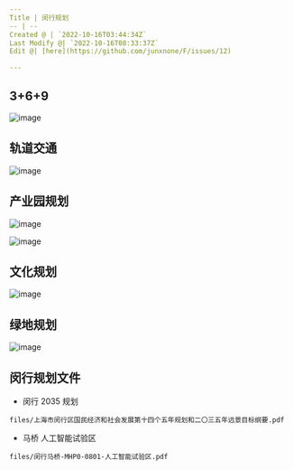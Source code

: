 ```yaml
---
Title | 闵行规划
-- | --
Created @ | `2022-10-16T03:44:34Z`
Last Modify @| `2022-10-16T08:33:37Z`
Edit @| [here](https://github.com/junxnone/F/issues/12)

---
```

##  3+6+9

![image](https://user-images.githubusercontent.com/2216970/196016884-c061810f-0619-4d06-93a8-754efb791fe4.png)


## 轨道交通

![image](https://user-images.githubusercontent.com/2216970/196025419-e066ec23-4dc4-462b-913c-d9239367d015.png)


## 产业园规划

![image](https://user-images.githubusercontent.com/2216970/196026172-6da0f210-33b2-4f58-86af-77164ef37286.png)

![image](https://user-images.githubusercontent.com/2216970/196025806-8ee01e94-dd47-490a-8f66-e93f774bba31.png)


## 文化规划

![image](https://user-images.githubusercontent.com/2216970/196026031-83d1eeae-3bfe-4295-9568-666f80d5ef04.png)


## 绿地规划

![image](https://user-images.githubusercontent.com/2216970/196026068-e0cc0e3a-edb4-4ea5-9ff2-4e5178ceed5f.png)


## 闵行规划文件

- 闵行 2035 规划

```pdf
files/上海市闵行区国民经济和社会发展第十四个五年规划和二〇三五年远景目标纲要.pdf
```

- 马桥 人工智能试验区

```pdf
files/闵行马桥-MHP0-0801-人工智能试验区.pdf
```
